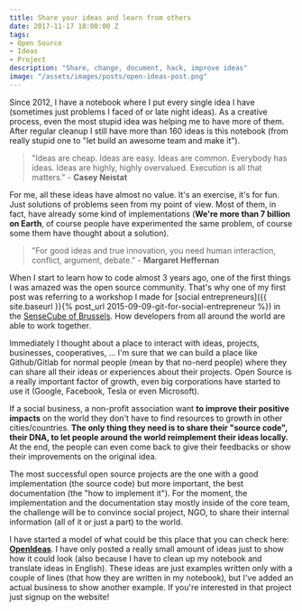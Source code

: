 ```yaml
---
title: Share your ideas and learn from others
date: 2017-11-17 18:00:00 Z
tags:
- Open Source
- Ideas
- Project
description: "Share, change, document, hack, improve ideas"
image: "/assets/images/posts/open-ideas-post.png"
---
```


Since 2012, I have a notebook where I put every single idea I have (sometimes just problems I faced of or late night ideas). As a creative process, even the most stupid idea was helping me to have more of them. After regular cleanup I still have more than 160 ideas is this notebook (from really stupid one to "let build an awesome team and make it").

>"Ideas are cheap. Ideas are easy. Ideas are common. Everybody has ideas. Ideas are highly, highly overvalued. Execution is all that matters." -
>**Casey Neistat**

For me, all these ideas have almost no value. It's an exercise, it's for fun. Just solutions of problems seen from my point of view. Most of them, in fact, have already some kind of implementations (**We're more than 7 billion on Earth**, of course people have experimented the same problem, of course some them have thought about a solution).

>"For good ideas and true innovation, you need human interaction, conflict, argument, debate." -
>**Margaret Heffernan**

When I start to learn how to code almost 3 years ago, one of the first things I was amazed was the open source community. That's why one of my first post was referring to a workshop I made for [social entrepreneurs]({{ site.baseurl }}{% post_url 2015-09-09-git-for-social-entrepreneur %}) in the [SenseCube of Brussels](http://brussels.sensecube.cc/home/). How developers from all around the world are able to work together.

Immediately I thought about a place to interact with ideas, projects, businesses, cooperatives, ... I'm sure that we can build a place like Github/Gitlab for normal people (mean by that no-nerd people) where they can share all their ideas or experiences about their projects. Open Source is a really important factor of growth, even big corporations have started to use it (Google, Facebook, Tesla or even Microsoft).

If a social business, a non-profit association want **to improve their positive impacts** on the world they don't have to find resources to growth in other cities/countries. **The only thing they need is to share their "source code", their DNA, to let people around the world reimplement their ideas locally.** At the end, the people can even come back to give their feedbacks or show their improvements on the original idea.

The most successful open source projects are the one with a good implementation (the source code) but more important, the best documentation (the "how to implement it"). For the moment, the implementation and the documentation stay mostly inside of the core team, the challenge will be to convince social project, NGO, to share their internal information (all of it or just a part) to the world.

I have started a model of what could be this place that you can check here: **[OpenIdeas](http://dorian.mors.es/open-ideas)**. I have only posted a really small amount of ideas just to show how it could look (also because I have to clean up my notebook and translate ideas in English). These ideas are just examples written only with a couple of lines (that how they are written in my notebook), but I've added an actual business to show another example. If you're interested in that project just signup on the website!
